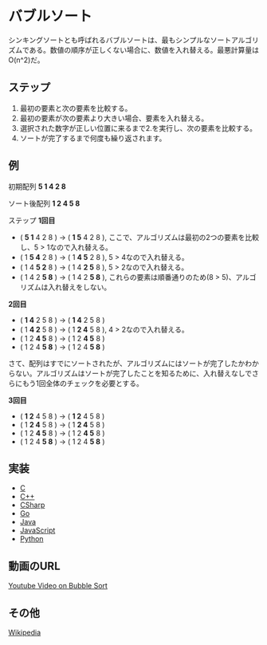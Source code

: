 # バブルソート

シンキングソートとも呼ばれるバブルソートは、最もシンプルなソートアルゴリズムである。数値の順序が正しくない場合に、数値を入れ替える。最悪計算量はO(n^2)だ。

## ステップ

1. 最初の要素と次の要素を比較する。
2. 最初の要素が次の要素より大きい場合、要素を入れ替える。
3. 選択された数字が正しい位置に来るまで2.を実行し、次の要素を比較する。
4. ソートが完了するまで何度も繰り返されます。

## 例

初期配列
**5 1 4 2 8**

ソート後配列
**1 2 4 5 8**

ステップ
**1回目**

- ( **5 1** 4 2 8 ) → ( **1 5** 4 2 8 ), ここで、アルゴリズムは最初の2つの要素を比較し、5 > 1なので入れ替える。
- ( 1 **5 4** 2 8 ) → ( 1 **4 5** 2 8 ), 5 > 4なので入れ替える。
- ( 1 4 **5 2** 8 ) → ( 1 4 **2 5** 8 ), 5 > 2なので入れ替える。
- ( 1 4 2 **5 8** ) → ( 1 4 2 **5 8** ), これらの要素は順番通りのため(8 > 5)、アルゴリズムは入れ替えをしない。

**2回目**

- ( **1 4** 2 5 8 ) → ( **1 4** 2 5 8 )
- ( 1 **4 2** 5 8 ) → ( 1 **2 4** 5 8 ), 4 > 2なので入れ替える。
- ( 1 2 **4 5** 8 ) → ( 1 2 **4 5** 8 )
- ( 1 2 4 **5 8** ) → ( 1 2 4 **5 8** )

さて、配列はすでにソートされたが、アルゴリズムにはソートが完了したかわからない。アルゴリズムはソートが完了したことを知るために、入れ替えなしでさらにもう1回全体のチェックを必要とする。

**3回目**

- ( **1 2** 4 5 8 ) → ( **1 2** 4 5 8 )
- ( 1 **2 4** 5 8 ) → ( 1 **2 4** 5 8 )
- ( 1 2 **4 5** 8 ) → ( 1 2 **4 5** 8 )
- ( 1 2 4 **5 8** ) → ( 1 2 4 **5 8** )

## 実装

- [C](../../../algorithms/C/sorting/bubble-sort.c)
- [C++](../../../algorithms/CPlusPlus/Sorting/bubble-sort.cpp)
- [CSharp](../../../algorithms/CSharp/src/Sorts/bubble-sort.cs)
- [Go](../../../algorithms/Go/sorting/bubble-sort.go)
- [Java](../../../algorithms/Java/sorting/bubble-sort.java)
- [JavaScript](../../../algorithms/JavaScript/src/sorting/bubble-sort.js)
- [Python](../../../algorithms/Python/sorting/bubble_sort.py)

## 動画のURL

[Youtube Video on Bubble Sort](https://www.youtube.com/watch?v=Jdtq5uKz-w4&ab_channel=mycodeschool)

## その他

[Wikipedia](https://en.wikipedia.org/wiki/Bubble_sort)
